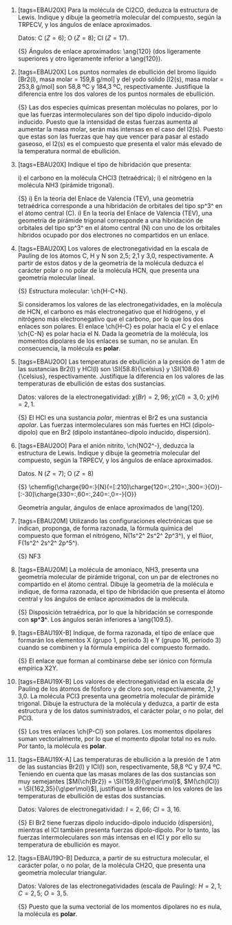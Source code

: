 1.  [tags=EBAU20X] Para la molécula de Cl2CO, deduzca la estructura de Lewis. Indique y dibuje la geometría molecular
    del compuesto, según la TRPECV, y los ángulos de enlace aproximados.

    Datos: C ($Z = 6$); O ($Z = 8$); Cl ($Z = 17$).

    {S} Ángulos de enlace aproximados: \ang{120} (dos ligeramente superiores y otro ligeramente inferior a \ang{120}).

1.  [tags=EBAU20X] Los puntos normales de ebullición del bromo líquido [Br2(l), masa molar = 159,8 g/mol] y del yodo
    sólido [I2(s), masa molar = 253,8 g/mol] son 58,8 ºC y 184,3 ºC, respectivamente. Justifique la
    diferencia entre los dos valores de los puntos normales de ebullición.

    {S} Las dos especies químicas presentan moléculas no polares, por lo que las fuerzas
    intermoleculares son del tipo dipolo inducido-dipolo inducido. Puesto que la intensidad de estas
    fuerzas aumenta al aumentar la masa molar, serán más intensas en el caso del I2(s). Puesto que
    estas son las fuerzas que hay que vencer para pasar al estado gaseoso, el I2(s) es el compuesto que presenta el
    valor más elevado de la temperatura normal de ebullición.

1.  [tags=EBAU20X] Indique el tipo de hibridación que presenta:

    i)  el carbono en la molécula CHCl3 (tetraédrica);
    i)  el nitrógeno en la molécula NH3 (pirámide trigonal).

    {S}
    i)  En la teoría del Enlace de Valencia (TEV), una geometría tetraédrica corresponde a una hibridación de orbitales del tipo sp^3^ en el átomo central (C).
    i)  En la teoría del Enlace de Valencia (TEV), una geometría de pirámide trigonal corresponde a una hibridación de orbitales del tipo sp^3^ en el átomo central (N) con uno de los orbitales híbridos ocupado por dos electrones no compartidos en un enlace.

1.  [tags=EBAU20X] Los valores de electronegatividad en la escala de Pauling de los átomos C, H y N son 2,5; 2,1 y 3,0, respectivamente. A partir de estos datos y de la geometría de la molécula deduzca el carácter polar o no polar de la molécula HCN, que presenta una geometría molecular lineal.

    {S} Estructura molecular: \ch{H-C+N}.

    Si consideramos los valores de las electronegatividades, en la molécula de HCN, el carbono es más electronegativo que el hidrógeno, y el nitrógeno más electronegativo que el carbono, por lo que los dos enlaces son polares. El enlace \ch{H–C} es polar hacia el C y el enlace \ch{C-N} es polar hacia el N. Dada la geometría de la molécula, los momentos dipolares de los enlaces se suman, no se anulan. En consecuencia, la molécula es **polar**.

1.  [tags=EBAU20O] Las temperaturas de ebullición a la presión de 1 atm de las sustancias Br2(l) y HCl(l) son \SI{58.8}{\celsius} y \SI{108.6}{\celsius}, respectivamente. Justifique la diferencia en los valores de las temperaturas de ebullición de estas dos sustancias.

    Datos: valores de la electronegatividad: $\chi (Br) = 2,96$; $\chi (Cl) = 3,0$; $\chi (H) = 2,1$.

    {S} El HCl es una sustancia *polar*, mientras el Br2 es una sustancia *apolar*. Las fuerzas intermoleculares son más fuertes en HCl (dipolo-dipolo) que en Br2 (dipolo instantáneo-dipolo inducido, dispersión).

1.  [tags=EBAU20O] Para el anión nitrito, \ch{NO2^-}, deduzca la estructura de Lewis. Indique y dibuje la geometría molecular del compuesto, según la TRPECV, y los ángulos de enlace aproximados.
    
    Datos. N ($Z = 7$); O ($Z = 8$)

    {S} \chemfig{\charge{90=\:}{N}(=[:210]\charge{120=\:,210=\:,300=\:}{O})-[:-30]\charge{330=\:,60=\:,240=\:,0=-}{O}}

    Geometría angular, ángulos de enlace aproximados de \ang{120}.

1.  [tags=EBAU20M] Utilizando las configuraciones electrónicas que se indican, proponga, de forma razonada, la fórmula química del compuesto que forman el nitrógeno, N(1s^2^ 2s^2^ 2p^3^), y el flúor, F(1s^2^ 2s^2^ 2p^5^).

    {S} NF3

1.  [tags=EBAU20M] La molécula de amoniaco, NH3, presenta una geometría molecular de pirámide trigonal, con un par de electrones no compartido en el átomo central. Dibuje la geometría de la molécula e indique, de forma razonada, el tipo de hibridación que presenta el átomo central y los ángulos de enlace aproximados de la molécula.

    {S} Disposición tetraédrica, por lo que la hibridación se corresponde con **sp^3^**. Los ángulos serán inferiores a \ang{109.5}.

1.  [tags=EBAU19X-B] Indique, de forma razonada, el tipo de enlace que formarán los elementos X (grupo 1, período 3) e Y (grupo 16, período 3) cuando se combinen y la fórmula empírica del compuesto formado.

    {S} El enlace que forman al combinarse debe ser iónico con fórmula empírica X2Y.

1.  [tags=EBAU19X-B] Los valores de electronegatividad en la escala de Pauling de los átomos de fósforo y de cloro son, respectivamente, 2,1 y 3,0. La molécula PCl3 presenta una geometría molecular de pirámide trigonal. Dibuje la estructura de la molécula y deduzca, a partir de esta estructura y de los datos suministrados, el carácter polar, o no polar, del PCl3.

    {S} Los tres enlaces \ch{P-Cl} son polares. Los momentos dipolares suman vectorialmente, por lo que el momento dipolar total no es nulo. Por tanto, la molécula es **polar**.

1.  [tags=EBAU19X-A] Las temperaturas de ebullición a la presión de 1 atm de las sustancias Br2(l) y ICl(l) son, respectivamente, 58,8 ºC y 97,4 ºC. Teniendo en cuenta que las masas molares de las dos sustancias son muy semejantes [$M(\ch{Br2}) = \SI{159,8}{\g\per\mol}$, $M(\ch{ICl}) = \SI{162,35}{\g\per\mol}$], justifique la diferencia en los valores de las temperaturas de ebullición de estas dos sustancias.

    Datos: Valores de electronegatividad: $I = 2,66$; $Cl = 3,16$.

    {S} El Br2 tiene fuerzas dipolo inducido-dipolo inducido (dispersión), mientras el ICl también presenta fuerzas dipolo-dipolo. Por lo tanto, las fuerzas intermoleculares son más intensas en el ICl y por ello su temperatura de ebullición es mayor.

1.  [tags=EBAU19O-B] Deduzca, a partir de su estructura molecular, el carácter polar, o no polar, de la molécula CH2O, que presenta una geometría molecular triangular.

    Datos: Valores de las electronegatividades (escala de Pauling): $H = 2,1$; $C = 2,5$; $O = 3,5$.

    {S} Puesto que la suma vectorial de los momentos dipolares no es nula, la molécula es **polar**.

